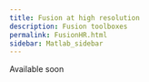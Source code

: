 ```yaml
---
title: Fusion at high resolution
description: Fusion toolboxes
permalink: FusionHR.html
sidebar: Matlab_sidebar
---
```


Available soon
